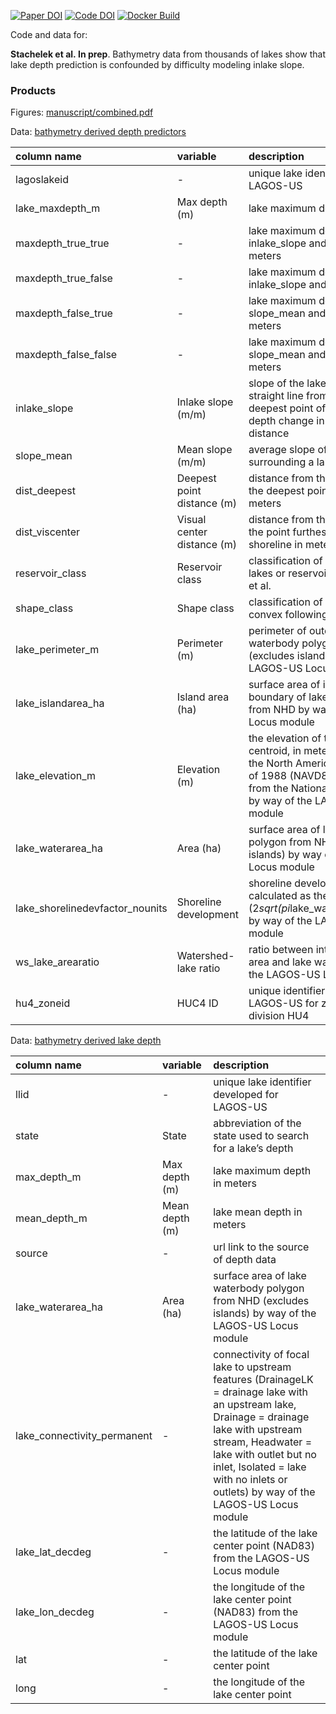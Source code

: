 
<!-- README.md is generated from README.Rmd. Please edit that file -->

[![Paper
DOI](https://img.shields.io/badge/Paper-DOI-blue.svg)](https://doi.org)
[![Code
DOI](https://img.shields.io/badge/Code-DOI-blue.svg)](https://doi.org/)
[![Docker
Build](https://img.shields.io/badge/Docker%20Image-jsta/bathymetry-green.svg)](https://cloud.docker.com/repository/docker/jsta/bathymetry)

Code and data for:

**Stachelek et al. In prep**. Bathymetry data from thousands of lakes
show that lake depth prediction is confounded by difficulty modeling
inlake slope.

### Products

Figures: [manuscript/combined.pdf](manuscript/combined.pdf)

Data: [bathymetry derived depth predictors](data/depth_predictors.csv)

| column name                       | variable                   | description                                                                                                                                                                                                   |
| :-------------------------------- | :------------------------- | :------------------------------------------------------------------------------------------------------------------------------------------------------------------------------------------------------------ |
| lagoslakeid                       | \-                         | unique lake identifier developed for LAGOS-US                                                                                                                                                                 |
| lake\_maxdepth\_m                 | Max depth (m)              | lake maximum depth in meters                                                                                                                                                                                  |
| maxdepth\_true\_true              | \-                         | lake maximum depth calculated from inlake\_slope and dist\_deepest in meters                                                                                                                                  |
| maxdepth\_true\_false             | \-                         | lake maximum depth calculated from inlake\_slope and dist\_viscenter                                                                                                                                          |
| maxdepth\_false\_true             | \-                         | lake maximum depth calculated from slope\_mean and dist\_deepest in meters                                                                                                                                    |
| maxdepth\_false\_false            | \-                         | lake maximum depth calculated from slope\_mean and dist\_viscenter in meters                                                                                                                                  |
| inlake\_slope                     | Inlake slope (m/m)         | slope of the lake bottom assuming a straight line from the shore to the deepest point of the lake in units of depth change in meters per meter distance                                                       |
| slope\_mean                       | Mean slope (m/m)           | average slope of the land surrounding a lake in a 100m buffer                                                                                                                                                 |
| dist\_deepest                     | Deepest point distance (m) | distance from the lake shoreline to the deepest point of the lake in meters                                                                                                                                   |
| dist\_viscenter                   | Visual center distance (m) | distance from the lake shoreline to the point furthest from the lake shoreline in meters                                                                                                                      |
| reservoir\_class                  | Reservoir class            | classification of lakes are natural lakes or reservoirs by way of Polus et al.                                                                                                                                |
| shape\_class                      | Shape class                | classification of lakes as concave or convex following Hakanson (1977)                                                                                                                                        |
| lake\_perimeter\_m                | Perimeter (m)              | perimeter of outer boundary of lake waterbody polygon from the NHD (excludes islands) by way of the LAGOS-US Locus module                                                                                     |
| lake\_islandarea\_ha              | Island area (ha)           | surface area of islands within outer boundary of lake waterbody polygon from NHD by way of the LAGOS-US Locus module                                                                                          |
| lake\_elevation\_m                | Elevation (m)              | the elevation of the lake polygon centroid, in meters (referenced to the North American Vertical Datum of 1988 (NAVD88)) and obtained from the National Elevation Dataset by way of the LAGOS-US Locus module |
| lake\_waterarea\_ha               | Area (ha)                  | surface area of lake waterbody polygon from NHD (excludes islands) by way of the LAGOS-US Locus module                                                                                                        |
| lake\_shorelinedevfactor\_nounits | Shoreline development      | shoreline development factor calculated as the lake\_perimeter\_m / (2*sqrt(pi*lake\_waterarea\_ha\*10000)) by way of the LAGOS-US Locus module                                                               |
| ws\_lake\_arearatio               | Watershed-lake ratio       | ratio between interlake watershed area and lake water area by way of the LAGOS-US Locus module                                                                                                                |
| hu4\_zoneid                       | HUC4 ID                    | unique identifier assigned by LAGOS-US for zones in the spatial division HU4                                                                                                                                  |

Data: [bathymetry derived lake
depth](data/00_bathy_depth/00_bathy_depth.csv)

| column name                   | variable       | description                                                                                                                                                                                                                                                                 |
| :---------------------------- | :------------- | :-------------------------------------------------------------------------------------------------------------------------------------------------------------------------------------------------------------------------------------------------------------------------- |
| llid                          | \-             | unique lake identifier developed for LAGOS-US                                                                                                                                                                                                                               |
| state                         | State          | abbreviation of the state used to search for a lake’s depth                                                                                                                                                                                                                 |
| max\_depth\_m                 | Max depth (m)  | lake maximum depth in meters                                                                                                                                                                                                                                                |
| mean\_depth\_m                | Mean depth (m) | lake mean depth in meters                                                                                                                                                                                                                                                   |
| source                        | \-             | url link to the source of depth data                                                                                                                                                                                                                                        |
| lake\_waterarea\_ha           | Area (ha)      | surface area of lake waterbody polygon from NHD (excludes islands) by way of the LAGOS-US Locus module                                                                                                                                                                      |
| lake\_connectivity\_permanent | \-             | connectivity of focal lake to upstream features (DrainageLK = drainage lake with an upstream lake, Drainage = drainage lake with upstream stream, Headwater = lake with outlet but no inlet, Isolated = lake with no inlets or outlets) by way of the LAGOS-US Locus module |
| lake\_lat\_decdeg             | \-             | the latitude of the lake center point (NAD83) from the LAGOS-US Locus module                                                                                                                                                                                                |
| lake\_lon\_decdeg             | \-             | the longitude of the lake center point (NAD83) from the LAGOS-US Locus module                                                                                                                                                                                               |
| lat                           | \-             | the latitude of the lake center point                                                                                                                                                                                                                                       |
| long                          | \-             | the longitude of the lake center point                                                                                                                                                                                                                                      |
